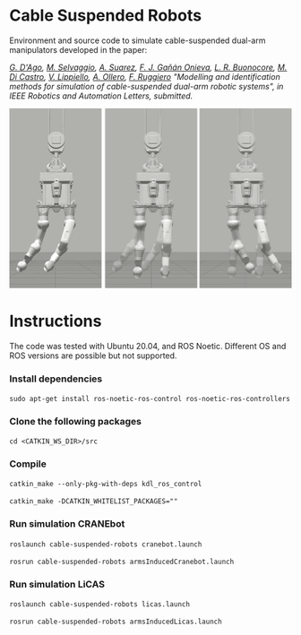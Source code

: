# Cable Suspended Robots

Environment and source code to simulate cable-suspended dual-arm manipulators developed in the paper:

*[G. D'Ago](), [M. Selvaggio](http://wpage.unina.it/mario.selvaggio/index.html), [A. Suarez](), [F. J. Gañán Onieva](), [L. R. Buonocore](), [M. Di Castro](), [V. Lippiello](http://wpage.unina.it/lippiell/), [A. Ollero](https://grvc.us.es/aollero/home_en.html), [F. Ruggiero](http://www.fabioruggiero.name/web/index.php/en/) "Modelling and identification methods for simulation of cable-suspended dual-arm robotic systems", in IEEE Robotics and Automation Letters, submitted.* 


[![Cable Suspended Robots](gazeboCranebot.png)]()


# Instructions

The code was tested with Ubuntu 20.04, and ROS Noetic. Different OS and ROS versions are possible but not supported.

### Install dependencies

`sudo apt-get install ros-noetic-ros-control ros-noetic-ros-controllers`

### Clone the following packages

```cd <CATKIN_WS_DIR>/src```


### Compile

`catkin_make --only-pkg-with-deps kdl_ros_control`

`catkin_make -DCATKIN_WHITELIST_PACKAGES=""`

### Run simulation CRANEbot

`roslaunch cable-suspended-robots cranebot.launch`

`rosrun cable-suspended-robots armsInducedCranebot.launch`

### Run simulation LiCAS

`roslaunch cable-suspended-robots licas.launch`

`rosrun cable-suspended-robots armsInducedLicas.launch`
